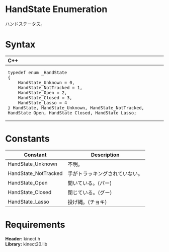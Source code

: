HandState Enumeration  
=====================  

ハンドステータス。 <span id="syntaxSection"></span>

Syntax  
======  

<table>
<colgroup>
<col width="100%" />
</colgroup>
<thead>
<tr class="header">
<th align="left">C++</th>
</tr>
</thead>
<tbody>
<tr class="odd">
<td align="left"><pre><code>typedef enum _HandState  
{  
    HandState_Unknown = 0,  
    HandState_NotTracked = 1,  
    HandState_Open = 2,  
    HandState_Closed = 3,  
    HandState_Lasso = 4  
} HandState, HandState_Unknown, HandState_NotTracked, HandState_Open, HandState_Closed, HandState_Lasso;</code></pre></td>
</tr>
</tbody>
</table>

<span id="ID4EHB"></span>

Constants  
=========  

| Constant              | Description                       |
|-----------------------|-----------------------------------|
| HandState\_Unknown    | 不明。 |
| HandState\_NotTracked | 手がトラッキングされていない。        |
| HandState\_Open       | 開いている。(パー)                 |
| HandState\_Closed     | 閉じている。(グー)               |
| HandState\_Lasso      | 投げ縄。(チョキ)   |

<span id="requirements"></span>

Requirements  
============  

**Header:** kinect.h  
**Library:** kinect20.lib  



<!--Please do not edit the data in the comment block below.-->
<!--
TOCTitle : HandState Enumeration
RLTitle : HandState Enumeration
KeywordK : HandState enumeration
HelpPriority : 2
KeywordF : HandState
KeywordF : Microsoft.Kinect.kinect.HandState
KeywordA : T:Microsoft.Kinect.kinect.HandState
AssetID : T:Microsoft.Kinect.kinect.HandState
Locale : en-us
CommunityContent : 1
APIType : Managed
APILocation : 
APIName : Microsoft.Kinect.kinect.HandState
TargetOS : Windows
TopicType : kbSyntax
DevLang : C++
DocSet : K4Wv2
ProjType : K4Wv2Proj
Technology : Kinect for Windows
Product : Kinect for Windows SDK v2
productversion : 20
-->

